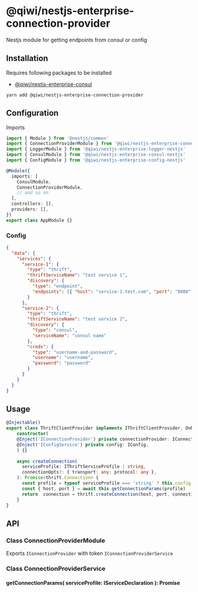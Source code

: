 # @qiwi/nestjs-enterprise-connection-provider
Nestjs module for getting endpoints from consul or config

## Installation
Requires following packages to be installed
- [@qiwi/nestjs-enterprise-consul](https://github.com/qiwi/nestjs-enterprise/tree/master/packages/consul)

```shell script
yarn add @qiwi/nestjs-enterprise-connection-provider
```

## Configuration
Imports
```typescript
import { Module } from '@nestjs/common'
import { ConnectionProviderModule } from '@qiwi/nestjs-enterprise-connection-provider'
import { LoggerModule } from '@qiwi/nestjs-enterprise-logger-nestjs'
import { ConsulModule } from '@qiwi/nestjs-enterprise-consul-nestjs'
import { ConfigModule } from '@qiwi/nestjs-enterprise-config-nestjs'

@Module({
  imports: [
    ConsulModule,
    ConnectionProviderModule,
    // and so on
  ],
  controllers: [],
  providers: [],
})
export class AppModule {}
```

### Config
```json
{
  "data": {
    "services": {
      "service-1": {
        "type": "thrift",
        "thriftServiceName": "test service 1",
        "discovery": {
          "type": "endpoint",
          "endpoints": [{ "host": "service-1.test.com", "port": "8080" }]
        }
      },
      "service-2": {
        "type": "thrift",
        "thriftServiceName": "test service 2",
        "discovery": {
          "type": "consul",
          "serviceName": "consul name"
        },
        "creds": {
          "type": "username-and-password",
          "username": "username",
          "password": "password"
        }
      }
    }
  }
}
```
## Usage
```typescript
@Injectable()
export class ThriftClientProvider implements IThriftClientProvider, OnModuleDestroy {
    constructor(
    @Inject('IConnectionProvider') private connectionProvider: IConnectionProvider,
    @Inject('IConfigService') private config: IConfig,
    ) {}
  
    async createConnection(
      serviceProfile: IThriftServiceProfile | string,
      connectionOpts?: { transport: any; protocol: any },
    ): Promise<thrift.Connection> {
      const profile = typeof serviceProfile === 'string' ? this.config.get(serviceProfile) : serviceProfile
      const { host, port } = await this.getConnectionParams(profile)
      return  connection = thrift.createConnection(host, port, connectionOpts)
    }
}
```

## API
### Class ConnectionProviderModule
Exports `IConnectionProvider` with token `IConnectionProviderService`
### Class ConnectionProviderService
#### getConnectionParams( serviceProfile: IServiceDeclaration ): Promise<IConnectionParams>
